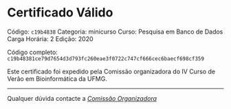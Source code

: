 # Certificado Válido

Código: `c19b4838`
Categoria: minicurso
Curso: Pesquisa em Banco de Dados
Carga Horária: 2
Edição: 2020


Código completo: `c19b48381ce79d7654d3d793fc260eae3f0722c747cf666cec6baecf698cf359`


Este certificado foi expedido pela Comissão organizadora do IV Curso de Verão em Bioinformática da UFMG.

----

Qualquer dúvida contacte a [_Comissão Organizadora_](<mailto:cursobioinfoufmg@gmail.com$subject=[Certificados]>)

